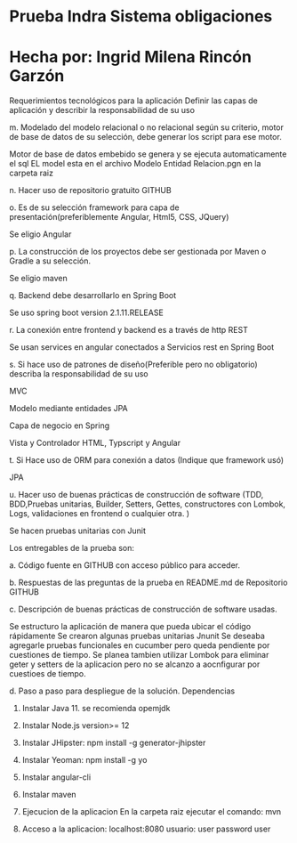 # Prueba Indra Sistema obligaciones
# Hecha por: Ingrid Milena Rincón Garzón

Requerimientos tecnológicos para la aplicación
Definir las capas de aplicación y describir la responsabilidad de su uso

m. Modelado del modelo relacional o no relacional según su criterio, motor de
base de datos de su selección, debe generar los script para ese motor.

Motor de base de datos embebido se genera y se ejecuta automaticamente el sql
EL model esta en el archivo Modelo Entidad Relacion.pgn en la carpeta raiz

n. Hacer uso de repositorio gratuito GITHUB

o. Es de su selección framework para capa de presentación(preferiblemente
Angular, Html5, CSS, JQuery)

Se eligio Angular

p. La construcción de los proyectos debe ser gestionada por Maven o Gradle a su
selección.

Se eligio maven

q. Backend debe desarrollarlo en Spring Boot

Se uso spring boot version 2.1.11.RELEASE

r. La conexión entre frontend y backend es a través de http REST

Se usan services en angular conectados a Servicios rest en Spring Boot

s. Si hace uso de patrones de diseño(Preferible pero no obligatorio) describa la
responsabilidad de su uso

MVC

Modelo mediante entidades JPA

Capa de negocio en Spring

Vista y Controlador HTML, Typscript  y Angular

t. Si Hace uso de ORM para conexión a datos (Indique que framework usó)

JPA

u. Hacer uso de buenas prácticas de construcción de software (TDD, BDD,Pruebas
unitarias, Builder, Setters, Gettes, constructores con Lombok, Logs,
validaciones en frontend o cualquier otra. )

Se hacen pruebas unitarias con Junit

Los entregables de la prueba son:

a. Código fuente en GITHUB con acceso público para acceder.

b. Respuestas de las preguntas de la prueba en README.md de Repositorio
GITHUB

c. Descripción de buenas prácticas de construcción de software usadas.

 Se estructuro la aplicación de manera que pueda ubicar el código rápidamente
 Se crearon algunas pruebas unitarias Jnunit
 Se deseaba agregarle pruebas funcionales en cucumber pero queda pendiente por cuestiones de tiempo.
 Se planea tambien utilizar Lombok para eliminar geter y setters de la aplicacion pero no se alcanzo a aocnfigurar por cuestioes de tiempo. 

d. Paso a paso para despliegue de la solución.
Dependencias

1. Instalar Java 11. se recomienda opemjdk
2. Instalar Node.js version>= 12
3. Instalar JHipster: npm install -g generator-jhipster
4. Instalar Yeoman: npm install -g yo
5. Instalar angular-cli
6. Instalar maven

2. Ejecucion de la aplicacion
En la carpeta raiz ejecutar el comando: mvn

3. Acceso a la aplicacion: 
localhost:8080
usuario: user
password user
